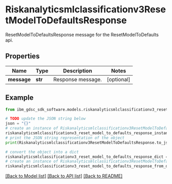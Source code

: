 # Riskanalyticsmlclassificationv3ResetModelToDefaultsResponse

ResetModelToDefaultsResponse message for the ResetModelToDefaults api.

## Properties

Name | Type | Description | Notes
------------ | ------------- | ------------- | -------------
**message** | **str** | Response message. | [optional] 

## Example

```python
from ibm_gdsc_sdk_software.models.riskanalyticsmlclassificationv3_reset_model_to_defaults_response import Riskanalyticsmlclassificationv3ResetModelToDefaultsResponse

# TODO update the JSON string below
json = "{}"
# create an instance of Riskanalyticsmlclassificationv3ResetModelToDefaultsResponse from a JSON string
riskanalyticsmlclassificationv3_reset_model_to_defaults_response_instance = Riskanalyticsmlclassificationv3ResetModelToDefaultsResponse.from_json(json)
# print the JSON string representation of the object
print(Riskanalyticsmlclassificationv3ResetModelToDefaultsResponse.to_json())

# convert the object into a dict
riskanalyticsmlclassificationv3_reset_model_to_defaults_response_dict = riskanalyticsmlclassificationv3_reset_model_to_defaults_response_instance.to_dict()
# create an instance of Riskanalyticsmlclassificationv3ResetModelToDefaultsResponse from a dict
riskanalyticsmlclassificationv3_reset_model_to_defaults_response_from_dict = Riskanalyticsmlclassificationv3ResetModelToDefaultsResponse.from_dict(riskanalyticsmlclassificationv3_reset_model_to_defaults_response_dict)
```
[[Back to Model list]](../README.md#documentation-for-models) [[Back to API list]](../README.md#documentation-for-api-endpoints) [[Back to README]](../README.md)


